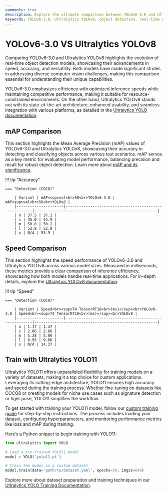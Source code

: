 ```yaml
---
comments: true
description: Explore the ultimate comparison between YOLOv6-3.0 and Ultralytics YOLOv8, two cutting-edge models in object detection and computer vision. Discover their performance, speed, and accuracy for real-time AI and edge AI applications. 
keywords: YOLOv6-3.0, Ultralytics YOLOv8, object detection, real-time AI, edge AI, computer vision, AI models, YOLO comparison
---
```


# YOLOv6-3.0 VS Ultralytics YOLOv8

Comparing YOLOv6-3.0 and Ultralytics YOLOv8 highlights the evolution of real-time object detection models, showcasing their advancements in speed, accuracy, and versatility. Both models have made significant strides in addressing diverse computer vision challenges, making this comparison essential for understanding their unique capabilities.

YOLOv6-3.0 emphasizes efficiency with optimized inference speeds while maintaining competitive performance, making it suitable for resource-constrained environments. On the other hand, Ultralytics YOLOv8 stands out with its state-of-the-art architecture, enhanced usability, and seamless integration with various platforms, as detailed in the [Ultralytics YOLO documentation](https://docs.ultralytics.com/models/yolov8/).


## mAP Comparison

This section highlights the Mean Average Precision (mAP) values of YOLOv6-3.0 and Ultralytics YOLOv8, showcasing their accuracy in detecting and classifying objects across various test scenarios. mAP serves as a key metric for evaluating model performance, balancing precision and recall for robust object detection. Learn more about [mAP and its significance](https://www.ultralytics.com/glossary/mean-average-precision-map).


!!! tip "Accuracy"

	=== "Detection (COCO)"

		| Variant | mAP<sup>val<br>50<br>YOLOv6-3.0 | mAP<sup>val<br>50<br>YOLOv8 |
		|---------------------|-------------------------------------------------------|-------------------------------------------------------|
		| n | 37.5 | 37.3 |
		| s | 45.0 | 44.9 |
		| m | 50.0 | 50.2 |
		| l | 52.8 | 52.9 |
		| x | N/A | 53.9 |
		

## Speed Comparison

This section highlights the speed performance of YOLOv6-3.0 and Ultralytics YOLOv8 across various model sizes. Measured in milliseconds, these metrics provide a clear comparison of inference efficiency, showcasing how both models handle real-time applications. For in-depth details, explore the [Ultralytics YOLOv8 documentation](https://docs.ultralytics.com/models/yolov8/).


!!! tip "Speed"

	=== "Detection (COCO)"

		| Variant | Speed<br><sup>T4 TensorRT10<br>(ms)</sup><br>YOLOv6-3.0 | Speed<br><sup>T4 TensorRT10<br>(ms)</sup><br>YOLOv8 |
		|---------------------|-------------------------------------------------------|-------------------------------------------------------|
		| n | 1.17 | 1.47 |
		| s | 2.66 | 2.66 |
		| m | 5.28 | 5.86 |
		| l | 8.95 | 9.06 |
		| x | N/A | 14.37 |

## Train with Ultralytics YOLO11

Ultralytics YOLO11 offers unparalleled flexibility for training models on a variety of datasets, making it a top choice for custom applications. Leveraging its cutting-edge architecture, YOLO11 ensures high accuracy and speed during the training process. Whether fine-tuning on datasets like COCO8 or creating models for niche use cases such as signature detection or tiger pose, YOLO11 simplifies the workflow.

To get started with training your YOLO11 model, follow our [custom training guide](https://docs.ultralytics.com/modes/train/) for step-by-step instructions. The process includes loading your dataset, configuring hyperparameters, and monitoring performance metrics like loss and mAP during training. 

Here’s a Python snippet to begin training with YOLO11:

```python
from ultralytics import YOLO

# Load a pre-trained YOLO11 model
model = YOLO('yolo11.pt')

# Train the model on a custom dataset
model.train(data='path/to/dataset.yaml', epochs=50, imgsz=640)
```

Explore more about dataset preparation and training techniques in our [Ultralytics YOLO Training Documentation](https://docs.ultralytics.com/modes/train/).
